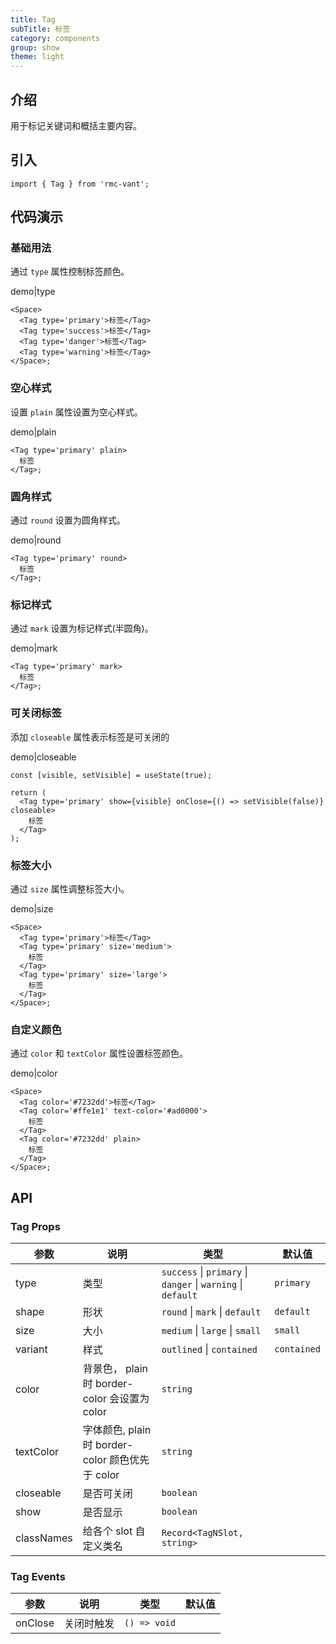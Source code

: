 ```yaml
---
title: Tag
subTitle: 标签
category: components
group: show
theme: light
---
```


## 介绍

用于标记关键词和概括主要内容。

## 引入

```tsx
import { Tag } from 'rmc-vant';
```

## 代码演示

### 基础用法

通过 `type` 属性控制标签颜色。

demo|type

```tsx
<Space>
  <Tag type='primary'>标签</Tag>
  <Tag type='success'>标签</Tag>
  <Tag type='danger'>标签</Tag>
  <Tag type='warning'>标签</Tag>
</Space>;
```

### 空心样式

设置 `plain` 属性设置为空心样式。

demo|plain

```tsx
<Tag type='primary' plain>
  标签
</Tag>;
```

### 圆角样式

通过 `round` 设置为圆角样式。

demo|round

```tsx
<Tag type='primary' round>
  标签
</Tag>;
```

### 标记样式

通过 `mark` 设置为标记样式(半圆角)。

demo|mark

```tsx
<Tag type='primary' mark>
  标签
</Tag>;
```

### 可关闭标签

添加 `closeable` 属性表示标签是可关闭的

demo|closeable

```tsx
const [visible, setVisible] = useState(true);

return (
  <Tag type='primary' show={visible} onClose={() => setVisible(false)} closeable>
    标签
  </Tag>
);
```

### 标签大小

通过 `size` 属性调整标签大小。

demo|size

```tsx
<Space>
  <Tag type='primary'>标签</Tag>
  <Tag type='primary' size='medium'>
    标签
  </Tag>
  <Tag type='primary' size='large'>
    标签
  </Tag>
</Space>;
```

### 自定义颜色

通过 `color` 和 `textColor` 属性设置标签颜色。

demo|color

```tsx
<Space>
  <Tag color='#7232dd'>标签</Tag>
  <Tag color='#ffe1e1' text-color='#ad0000'>
    标签
  </Tag>
  <Tag color='#7232dd' plain>
    标签
  </Tag>
</Space>;
```

## API

### Tag Props

| 参数 | 说明 | 类型 | 默认值 |
| --- | --- | --- | --- |
| type | 类型 | `success` \| `primary` \| `danger` \| `warning` \| `default` | `primary` |
| shape | 形状 | `round` \| `mark` \| `default` | `default` |
| size | 大小 | `medium` \| `large` \| `small` | `small` |
| variant | 样式 | `outlined` \| `contained` | `contained` |
| color | 背景色， plain 时 border-color 会设置为 color | `string` |  |
| textColor | 字体颜色, plain 时 border-color 颜色优先于 color | `string` |  |
| closeable | 是否可关闭 | `boolean` |  |
| show | 是否显示 | `boolean` |  |
| classNames | 给各个 slot 自定义类名 | `Record<TagNSlot, string>` |  |

### Tag Events

| 参数    | 说明       | 类型         | 默认值 |
| ------- | ---------- | ------------ | ------ |
| onClose | 关闭时触发 | `() => void` |        |
